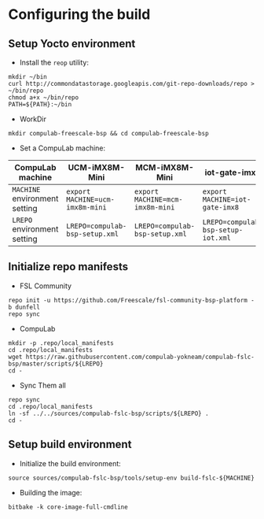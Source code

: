 # Configuring the build

## Setup Yocto environment

* Install the `reop` utility:
```
mkdir ~/bin
curl http://commondatastorage.googleapis.com/git-repo-downloads/repo > ~/bin/repo
chmod a+x ~/bin/repo
PATH=${PATH}:~/bin
```

* WorkDir
```
mkdir compulab-freescale-bsp && cd compulab-freescale-bsp
```
* Set a CompuLab machine:

CompuLab machine | UCM-iMX8M-Mini | MCM-iMX8M-Mini | iot-gate-imx8 |
--- | --- | --- | --- |
`MACHINE` environment setting| `export MACHINE=ucm-imx8m-mini` |`export MACHINE=mcm-imx8m-mini` |`export MACHINE=iot-gate-imx8` |
`LREPO` environment setting | `LREPO=compulab-bsp-setup.xml` |`LREPO=compulab-bsp-setup.xml` |`LREPO=compulab-bsp-setup-iot.xml` |

## Initialize repo manifests

* FSL Community
```
repo init -u https://github.com/Freescale/fsl-community-bsp-platform -b dunfell
repo sync
```

* CompuLab
```
mkdir -p .repo/local_manifests
cd .repo/local_manifests
wget https://raw.githubusercontent.com/compulab-yokneam/compulab-fslc-bsp/master/scripts/${LREPO}
cd -
```

* Sync Them all
```
repo sync
cd .repo/local_manifests
ln -sf ../../sources/compulab-fslc-bsp/scripts/${LREPO} .
cd -
```

## Setup build environment

* Initialize the build environment:
```
source sources/compulab-fslc-bsp/tools/setup-env build-fslc-${MACHINE}
```
* Building the image:
```
bitbake -k core-image-full-cmdline
```
